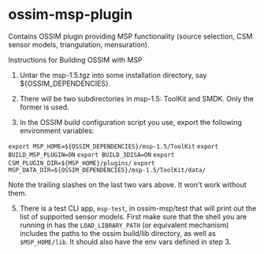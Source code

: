 # ossim-msp-plugin
Contains OSSIM plugin providing MSP functionality (source selection, CSM sensor models, triangulation, mensuration). 

Instructions for Building OSSIM with MSP

1. Untar the msp-1.5.tgz into some installation directory, say ${OSSIM_DEPENDENCIES}.

2. There will be two subdirectories in msp-1.5: ToolKit and SMDK. Only the former is used.

3. In the OSSIM build configuration script you use, export the following environment variables:

  `export MSP_HOME=${OSSIM_DEPENDENCIES}/msp-1.5/ToolKit`
  `export BUILD_MSP_PLUGIN=ON`
  `export BUILD_3DISA=ON`
  `export CSM_PLUGIN_DIR=${MSP_HOME}/plugins/`
  `export MSP_DATA_DIR=${OSSIM_DEPENDENCIES}/msp-1.5/ToolKit/data/`
  
  Note the trailing slashes on the last two vars above. It won't work without them. 
  
5. There is a test CLI app, `msp-test`, in ossim-msp/test that will print out the list of supported
  sensor models. First make sure that the shell you are running in has the `LOAD_LIBRARY_PATH`
  (or equivalent mechanism) includes the paths to the ossim build/lib directory, as well as 
  `$MSP_HOME/lib`. It should also have the env vars defined in step 3.
  
